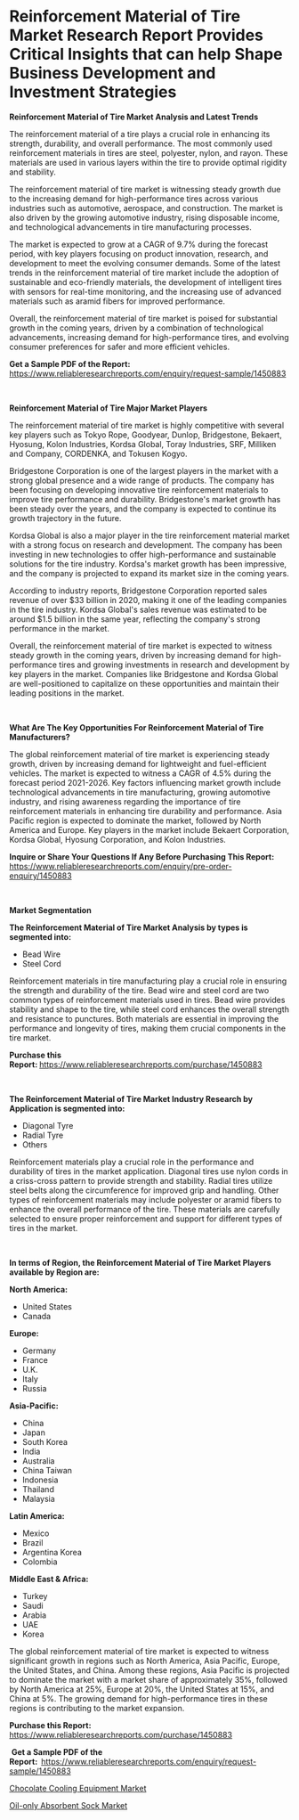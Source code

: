 <p><h1>Reinforcement Material of Tire Market Research Report Provides Critical Insights that can help Shape Business Development and Investment Strategies</h1></p><p><strong>Reinforcement Material of Tire Market Analysis and Latest Trends</strong></p>
<p><p>The reinforcement material of a tire plays a crucial role in enhancing its strength, durability, and overall performance. The most commonly used reinforcement materials in tires are steel, polyester, nylon, and rayon. These materials are used in various layers within the tire to provide optimal rigidity and stability.</p><p>The reinforcement material of tire market is witnessing steady growth due to the increasing demand for high-performance tires across various industries such as automotive, aerospace, and construction. The market is also driven by the growing automotive industry, rising disposable income, and technological advancements in tire manufacturing processes.</p><p>The market is expected to grow at a CAGR of 9.7% during the forecast period, with key players focusing on product innovation, research, and development to meet the evolving consumer demands. Some of the latest trends in the reinforcement material of tire market include the adoption of sustainable and eco-friendly materials, the development of intelligent tires with sensors for real-time monitoring, and the increasing use of advanced materials such as aramid fibers for improved performance.</p><p>Overall, the reinforcement material of tire market is poised for substantial growth in the coming years, driven by a combination of technological advancements, increasing demand for high-performance tires, and evolving consumer preferences for safer and more efficient vehicles.</p></p>
<p><strong>Get a Sample PDF of the Report:&nbsp;</strong> <a href="https://www.reliableresearchreports.com/enquiry/request-sample/1450883">https://www.reliableresearchreports.com/enquiry/request-sample/1450883</a></p>
<p>&nbsp;</p>
<p><strong>Reinforcement Material of Tire Major Market Players</strong></p>
<p><p>The reinforcement material of tire market is highly competitive with several key players such as Tokyo Rope, Goodyear, Dunlop, Bridgestone, Bekaert, Hyosung, Kolon Industries, Kordsa Global, Toray Industries, SRF, Milliken and Company, CORDENKA, and Tokusen Kogyo. </p><p>Bridgestone Corporation is one of the largest players in the market with a strong global presence and a wide range of products. The company has been focusing on developing innovative tire reinforcement materials to improve tire performance and durability. Bridgestone's market growth has been steady over the years, and the company is expected to continue its growth trajectory in the future.</p><p>Kordsa Global is also a major player in the tire reinforcement material market with a strong focus on research and development. The company has been investing in new technologies to offer high-performance and sustainable solutions for the tire industry. Kordsa's market growth has been impressive, and the company is projected to expand its market size in the coming years.</p><p>According to industry reports, Bridgestone Corporation reported sales revenue of over $33 billion in 2020, making it one of the leading companies in the tire industry. Kordsa Global's sales revenue was estimated to be around $1.5 billion in the same year, reflecting the company's strong performance in the market.</p><p>Overall, the reinforcement material of tire market is expected to witness steady growth in the coming years, driven by increasing demand for high-performance tires and growing investments in research and development by key players in the market. Companies like Bridgestone and Kordsa Global are well-positioned to capitalize on these opportunities and maintain their leading positions in the market.</p></p>
<p>&nbsp;</p>
<p><strong>What Are The Key Opportunities For Reinforcement Material of Tire Manufacturers?</strong></p>
<p><p>The global reinforcement material of tire market is experiencing steady growth, driven by increasing demand for lightweight and fuel-efficient vehicles. The market is expected to witness a CAGR of 4.5% during the forecast period 2021-2026. Key factors influencing market growth include technological advancements in tire manufacturing, growing automotive industry, and rising awareness regarding the importance of tire reinforcement materials in enhancing tire durability and performance. Asia Pacific region is expected to dominate the market, followed by North America and Europe. Key players in the market include Bekaert Corporation, Kordsa Global, Hyosung Corporation, and Kolon Industries.</p></p>
<p><strong>Inquire or Share Your Questions If Any Before Purchasing This Report:</strong> <a href="https://www.reliableresearchreports.com/enquiry/pre-order-enquiry/1450883">https://www.reliableresearchreports.com/enquiry/pre-order-enquiry/1450883</a></p>
<p>&nbsp;</p>
<p><strong>Market Segmentation</strong></p>
<p><strong>The Reinforcement Material of Tire Market Analysis by types is segmented into:</strong></p>
<p><ul><li>Bead Wire</li><li>Steel Cord</li></ul></p>
<p><p>Reinforcement materials in tire manufacturing play a crucial role in ensuring the strength and durability of the tire. Bead wire and steel cord are two common types of reinforcement materials used in tires. Bead wire provides stability and shape to the tire, while steel cord enhances the overall strength and resistance to punctures. Both materials are essential in improving the performance and longevity of tires, making them crucial components in the tire market.</p></p>
<p><strong>Purchase this Report:&nbsp;</strong><a href="https://www.reliableresearchreports.com/purchase/1450883">https://www.reliableresearchreports.com/purchase/1450883</a></p>
<p>&nbsp;</p>
<p><strong>The Reinforcement Material of Tire Market Industry Research by Application is segmented into:</strong></p>
<p><ul><li>Diagonal Tyre</li><li>Radial Tyre</li><li>Others</li></ul></p>
<p><p>Reinforcement materials play a crucial role in the performance and durability of tires in the market application. Diagonal tires use nylon cords in a criss-cross pattern to provide strength and stability. Radial tires utilize steel belts along the circumference for improved grip and handling. Other types of reinforcement materials may include polyester or aramid fibers to enhance the overall performance of the tire. These materials are carefully selected to ensure proper reinforcement and support for different types of tires in the market.</p></p>
<p>&nbsp;</p>
<p><strong>In terms of Region, the Reinforcement Material of Tire Market Players available by Region are:</strong></p>
<p>
    <p> <strong> North America: </strong>
        <ul>
            <li>United States</li>
            <li>Canada</li>
        </ul>
        </p> 
    <p> <strong> Europe: </strong>
        <ul>
            <li>Germany</li>
            <li>France</li>
            <li>U.K.</li>
            <li>Italy</li>
            <li>Russia</li>
        </ul>
        </p> 
    <p> <strong> Asia-Pacific: </strong>
        <ul>
            <li>China</li>
            <li>Japan</li>
            <li>South Korea</li>
            <li>India</li>
            <li>Australia</li>
            <li>China Taiwan</li>
            <li>Indonesia</li>
            <li>Thailand</li>
            <li>Malaysia</li>
        </ul>
        </p> 
    <p> <strong> Latin America: </strong>
        <ul>
            <li>Mexico</li>
            <li>Brazil</li>
            <li>Argentina Korea</li>
            <li>Colombia</li>
        </ul>
        </p> 
    <p> <strong> Middle East & Africa: </strong>
        <ul>
            <li>Turkey</li>
            <li>Saudi</li>
            <li>Arabia</li>
            <li>UAE</li>
            <li>Korea</li>
        </ul>
    </p>
    </p>
<p><p>The global reinforcement material of tire market is expected to witness significant growth in regions such as North America, Asia Pacific, Europe, the United States, and China. Among these regions, Asia Pacific is projected to dominate the market with a market share of approximately 35%, followed by North America at 25%, Europe at 20%, the United States at 15%, and China at 5%. The growing demand for high-performance tires in these regions is contributing to the market expansion.</p></p>
<p><strong>Purchase this Report: </strong><a href="https://www.reliableresearchreports.com/purchase/1450883">https://www.reliableresearchreports.com/purchase/1450883</a></p>
<p>&nbsp;<strong>Get a Sample PDF of the Report:&nbsp;&nbsp;</strong><a href="https://www.reliableresearchreports.com/enquiry/request-sample/1450883">https://www.reliableresearchreports.com/enquiry/request-sample/1450883</a></p>
<p><strong></strong></p>
<p><p><a href="https://iodized-pantydraco-05c.notion.site/Chocolate-Cooling-Equipment-Market-Provides-Detailed-Segmentation-of-this-Market-based-on-Type-Appl-cbaab23fd095478fa5cb4e2af1b66362">Chocolate Cooling Equipment Market</a></p><p><a href="https://github.com/nancykennedykellievqfqt2/Market-Research-Report-List-1/blob/main/oil-only-absorbent-sock-market.md">Oil-only Absorbent Sock Market</a></p></p>
